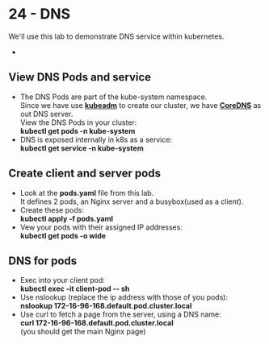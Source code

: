 # 24 - DNS

We'll use this lab to demonstrate DNS service within kubernetes.

- [](#)

## View DNS Pods and service

- The DNS Pods are part of the kube-system namespace.  
Since we have use [**kubeadm**](https://kubernetes.io/docs/setup/production-environment/tools/kubeadm/create-cluster-kubeadm/) to create our cluster, we have [**CoreDNS**](https://coredns.io/) as out DNS server.  
View the DNS Pods in your cluster:  
**kubectl get pods -n kube-system**
- DNS is exposed internally in k8s as a service:  
**kubectl get service -n kube-system**

## Create client and server pods

- Look at the **pods.yaml** file from this lab.  
It defines 2 pods, an Nginx server and a busybox(used as a client).
- Create these pods:  
**kubectl apply -f pods.yaml**
- Vew your pods with their assigned IP addresses:  
**kubectl get pods -o wide**

## DNS for pods

- Exec into your client pod:  
**kubectl exec -it client-pod -- sh**
- Use nslookup (replace the ip address with those of you pods):  
**nslookup 172-16-96-168.default.pod.cluster.local**
- Use curl to fetch a page from the server, using a DNS name:  
**curl 172-16-96-168.default.pod.cluster.local**  
(you should get the main Nginx page)